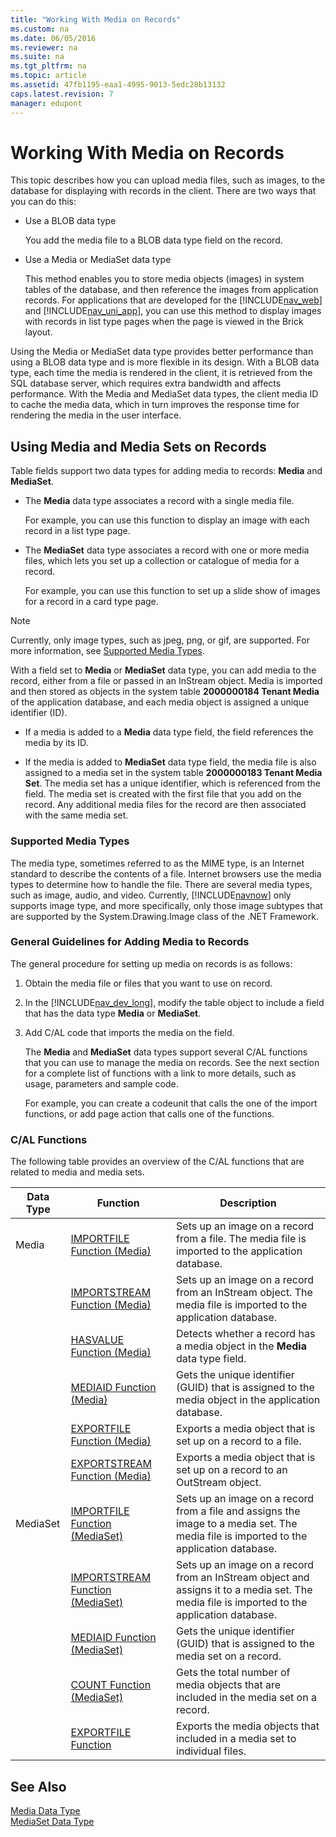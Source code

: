 ```yaml
---
title: "Working With Media on Records"
ms.custom: na
ms.date: 06/05/2016
ms.reviewer: na
ms.suite: na
ms.tgt_pltfrm: na
ms.topic: article
ms.assetid: 47fb1195-eaa1-4995-9013-5edc28b13132
caps.latest.revision: 7
manager: edupont
---
```

# Working With Media on Records
This topic describes how you can upload media files, such as images, to the database for displaying with records in the client. There are two ways that you can do this:  
  
-   Use a BLOB data type  
  
     You add the media file to a BLOB data type field on the record.  
  
-   Use a Media or MediaSet data type  
  
     This method enables you to store media objects \(images\) in system tables of the database, and then reference the images from application records. For applications that are developed for the [!INCLUDE[nav_web](includes/nav_web_md.md)] and [!INCLUDE[nav_uni_app](includes/nav_uni_app_md.md)], you can use this method to display images with records in list type pages when the page is viewed in the Brick layout.  
  
 Using the Media or MediaSet data type provides better performance than using a BLOB data type and is more flexible in its design. With a BLOB data type, each time the media is rendered in the client, it is retrieved from the SQL database server, which requires extra bandwidth and affects performance. With the Media and MediaSet data types, the client media ID to cache the media data, which in turn improves the response time for rendering the media in the user interface.  
  
## Using Media and Media Sets on Records  
 Table fields support two data types for adding media to records: **Media** and **MediaSet**.  
  
-   The **Media** data type associates a record with a single media file.  
  
     For example, you can use this function to display an image with each record in a list type page.  
  
-   The **MediaSet** data type associates a record with one or more media files, which lets you set up a collection or catalogue of media for a record.  
  
     For example, you can use this function to set up a slide show of images for a record in a card type page.  
  
> [!NOTE]  
>  Currently, only image types, such as jpeg, png, or gif, are supported. For more information, see [Supported Media Types](Working-With-Media-on-Records.md#SupportedMediaTypes).  
  
 With a field set to **Media** or **MediaSet** data type, you can add media to the record, either from a file or passed in an InStream object. Media is imported and then stored as objects in the system table **2000000184 Tenant Media** of the application database, and each media object is assigned a unique identifier \(ID\).  
  
-   If a media is added to a **Media** data type field, the field references the media by its ID.  
  
-   If the media is added to **MediaSet** data type field, the media file is also assigned to a media set in the system table **2000000183 Tenant Media Set**. The media set has a unique identifier, which is referenced from the field. The media set is created with the first file that you add on the record. Any additional media files for the record are then associated with the same media set.  
  
###  <a name="SupportedMediaTypes"></a> Supported Media Types  
 The media type, sometimes referred to as the MIME type, is an Internet standard to describe the contents of a file. Internet browsers use the media types to determine how to handle the file. There are several media types, such as image, audio, and video. Currently, [!INCLUDE[navnow](includes/navnow_md.md)] only supports image type, and more specifically, only those image subtypes that are supported by the System.Drawing.Image class of the .NET Framework.  
  
### General Guidelines for Adding Media to Records  
 The general procedure for setting up media on records is as follows:  
  
1.  Obtain the media file or files that you want to use on record.  
  
2.  In the [!INCLUDE[nav_dev_long](includes/nav_dev_long_md.md)], modify the table object to include a field that has the data type **Media** or **MediaSet**.  
  
3.  Add C\/AL code that imports the media on the field.  
  
     The **Media** and **MediaSet** data types support several C\/AL functions that you can use to manage the media on records. See the next section for a complete list of functions with a link to more details, such as usage, parameters and sample code.  
  
     For example, you can create a codeunit that calls the one of the import functions, or add page action that calls one of the functions.  
  
### C\/AL Functions  
 The following table provides an overview of the C\/AL functions that are related to media and media sets.  
  
|Data Type|Function|Description|  
|---------------|--------------|-----------------|  
|Media|[IMPORTFILE Function \(Media\)](IMPORTFILE-Function--Media-.md)|Sets up an image on a record from a file. The media file is imported to the application database.|  
||[IMPORTSTREAM Function \(Media\)](IMPORTSTREAM-Function--Media-.md)|Sets up an image on a record from an InStream object. The media file is imported to the application database.|  
||[HASVALUE Function \(Media\)](HASVALUE-Function--Media-.md)|Detects whether a record has a media object in the **Media** data type field.|  
||[MEDIAID Function \(Media\)](MEDIAID-Function--Media-.md)|Gets the unique identifier \(GUID\) that is assigned to the media object in the application database.|  
||[EXPORTFILE Function \(Media\)](EXPORTFILE-Function--Media-.md)|Exports a media object that is set up on a record to a file.|  
||[EXPORTSTREAM Function \(Media\)](EXPORTSTREAM-Function--Media-.md)|Exports a media object that is set up on a record to an OutStream object.|  
|MediaSet|[IMPORTFILE Function \(MediaSet\)](IMPORTFILE-Function--MediaSet-.md)|Sets up an image on a record from a file and assigns the image to a media set. The media file is imported to the application database.|  
||[IMPORTSTREAM Function \(MediaSet\)](IMPORTSTREAM-Function--MediaSet-.md)|Sets up an image on a record from an InStream object and assigns it to a media set. The media file is imported to the application database.|  
||[MEDIAID Function \(MediaSet\)](MEDIAID-Function--MediaSet-.md)|Gets the unique identifier \(GUID\) that is assigned to the media set on a record.|  
||[COUNT Function \(MediaSet\)](COUNT-Function--MediaSet-.md)|Gets the total number of media objects that are included in the media set on a record.|  
||[EXPORTFILE Function](EXPORTFILE-Function.md)|Exports the media objects that included in a media set to individual files.|  
  
## See Also  
 [Media Data Type](Media-Data-Type.md)   
 [MediaSet Data Type](MediaSet-Data-Type.md)